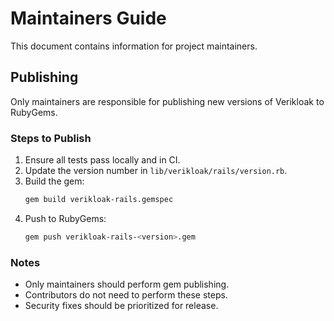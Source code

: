 # Maintainers Guide

This document contains information for project maintainers.

## Publishing

Only maintainers are responsible for publishing new versions of Verikloak to RubyGems.

### Steps to Publish

1. Ensure all tests pass locally and in CI.
2. Update the version number in `lib/verikloak/rails/version.rb`.
3. Build the gem:
   ```bash
   gem build verikloak-rails.gemspec
   ```
4. Push to RubyGems:
   ```bash
   gem push verikloak-rails-<version>.gem
   ```

### Notes
- Only maintainers should perform gem publishing.
- Contributors do not need to perform these steps.
- Security fixes should be prioritized for release.
